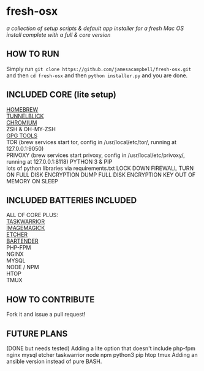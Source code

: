 # fresh-osx

_a collection of setup scripts &amp; default app installer for a fresh Mac OS install complete with a full & core version_

## HOW TO RUN

Simply run `git clone https://github.com/jamesacampbell/fresh-osx.git` and then `cd fresh-osx` and then `python installer.py` and you are done.

## INCLUDED CORE (lite setup)

[HOMEBREW](https://brew.sh)  
[TUNNELBLICK](https://www.tunnelblick.net/)   
[CHROMIUM](https://www.chromium.org/)  
ZSH & OH-MY-ZSH     
[GPG TOOLS](https://gpgtools.org/)   
TOR (brew services start tor, config in /usr/local/etc/tor/, running at 127.0.0.1:9050)     
PRIVOXY (brew services start privoxy, config in /usr/local/etc/privoxy/, running at 127.0.0.1:8118) 
PYTHON 3 & PIP   
lots of python libraries via requirements.txt
LOCK DOWN FIREWALL
TURN ON FULL DISK ENCRYPTION
DUMP FULL DISK ENCRYPTION KEY OUT OF MEMORY ON SLEEP

## INCLUDED BATTERIES INCLUDED

ALL OF CORE PLUS:   
[TASKWARRIOR](https://taskwarrior.org/)          
[IMAGEMAGICK](https://www.imagemagick.org/script/index.php)         
[ETCHER](https://etcher.io/)   
[BARTENDER](https://www.macbartender.com)    
PHP-FPM      
NGINX   
MYSQL   
NODE / NPM         
HTOP   
TMUX   

## HOW TO CONTRIBUTE

Fork it and issue a pull request!

## FUTURE PLANS

(DONE but needs tested) Adding a lite option that doesn't include php-fpm nginx mysql etcher taskwarrior node npm python3 pip htop tmux
Adding an ansible version instead of pure BASH.
